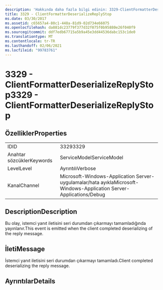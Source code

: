 ```yaml
---
description: 'Hakkında daha fazla bilgi edinin: 3329-ClientFormatterDeserializeReplyStop'
title: 3329 - ClientFormatterDeserializeReplyStop
ms.date: 03/30/2017
ms.assetid: c65657a4-80c1-448a-81d9-02d734e66075
ms.openlocfilehash: da881dc23779f377d32f075f0b95880e26f040f9
ms.sourcegitcommit: ddf7edb67715a5b9a45e3dd44536dabc153c1de0
ms.translationtype: MT
ms.contentlocale: tr-TR
ms.lasthandoff: 02/06/2021
ms.locfileid: "99783761"
---
```

# <a name="3329---clientformatterdeserializereplystop"></a><span data-ttu-id="6f7eb-103">3329 - ClientFormatterDeserializeReplyStop</span><span class="sxs-lookup"><span data-stu-id="6f7eb-103">3329 - ClientFormatterDeserializeReplyStop</span></span>

## <a name="properties"></a><span data-ttu-id="6f7eb-104">Özellikler</span><span class="sxs-lookup"><span data-stu-id="6f7eb-104">Properties</span></span>  
  
|||  
|-|-|  
|<span data-ttu-id="6f7eb-105">ID</span><span class="sxs-lookup"><span data-stu-id="6f7eb-105">ID</span></span>|<span data-ttu-id="6f7eb-106">3329</span><span class="sxs-lookup"><span data-stu-id="6f7eb-106">3329</span></span>|  
|<span data-ttu-id="6f7eb-107">Anahtar sözcükler</span><span class="sxs-lookup"><span data-stu-id="6f7eb-107">Keywords</span></span>|<span data-ttu-id="6f7eb-108">ServiceModel</span><span class="sxs-lookup"><span data-stu-id="6f7eb-108">ServiceModel</span></span>|  
|<span data-ttu-id="6f7eb-109">Level</span><span class="sxs-lookup"><span data-stu-id="6f7eb-109">Level</span></span>|<span data-ttu-id="6f7eb-110">Ayrıntılı</span><span class="sxs-lookup"><span data-stu-id="6f7eb-110">Verbose</span></span>|  
|<span data-ttu-id="6f7eb-111">Kanal</span><span class="sxs-lookup"><span data-stu-id="6f7eb-111">Channel</span></span>|<span data-ttu-id="6f7eb-112">Microsoft-Windows-Application Server-uygulamalar/hata ayıkla</span><span class="sxs-lookup"><span data-stu-id="6f7eb-112">Microsoft-Windows-Application Server-Applications/Debug</span></span>|  
  
## <a name="description"></a><span data-ttu-id="6f7eb-113">Description</span><span class="sxs-lookup"><span data-stu-id="6f7eb-113">Description</span></span>  

 <span data-ttu-id="6f7eb-114">Bu olay, istemci yanıt iletisini seri durumdan çıkarmayı tamamladığında yayınlanır.</span><span class="sxs-lookup"><span data-stu-id="6f7eb-114">This event is emitted when the client completed deserializing of the reply message.</span></span>  
  
## <a name="message"></a><span data-ttu-id="6f7eb-115">İleti</span><span class="sxs-lookup"><span data-stu-id="6f7eb-115">Message</span></span>  

 <span data-ttu-id="6f7eb-116">İstemci yanıt iletisini seri durumdan çıkarmayı tamamladı.</span><span class="sxs-lookup"><span data-stu-id="6f7eb-116">Client completed deserializing the reply message.</span></span>  
  
## <a name="details"></a><span data-ttu-id="6f7eb-117">Ayrıntılar</span><span class="sxs-lookup"><span data-stu-id="6f7eb-117">Details</span></span>
